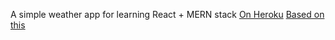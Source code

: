 A simple weather app for learning React + MERN stack
[On Heroku](https://test-mern-weather.herokuapp.com/)
[Based on this](https://wookenstein.medium.com/mern-full-stack-tutorial-2020-part-1-backend-server-side-73e38125b04f)